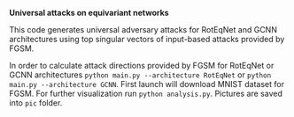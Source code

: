**Universal attacks on equivariant networks**

This code generates universal adversary attacks for RotEqNet and GCNN architectures using top singular vectors 
of input-based attacks provided by FGSM. 


In order to calculate attack directions provided by FGSM for RotEqNet or GCNN architectures
`python main.py --architecture RotEqNet` or `python main.py --architecture GCNN`. First launch will download 
MNIST dataset for FGSM. For further visualization run `python analysis.py`. Pictures are saved into `pic` folder.